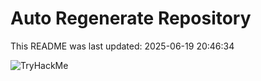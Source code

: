 # Auto Regenerate Repository

This README was last updated: 2025-06-19 20:46:34

 ![TryHackMe](https://tryhackme.com/badge/533634)